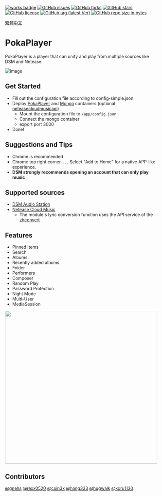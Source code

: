 [![works badge](https://cdn.rawgit.com/nikku/works-on-my-machine/v0.2.0/badge.svg?style=flat-square)](https://github.com/nikku/works-on-my-machine)
[![GitHub issues](https://img.shields.io/github/issues/gnehs/PokaPlayer.svg?style=flat-square)](https://github.com/gnehs/PokaPlayer/issues)
[![GitHub forks](https://img.shields.io/github/forks/gnehs/PokaPlayer.svg?style=flat-square)](https://github.com/gnehs/PokaPlayer/network)
[![GitHub stars](https://img.shields.io/github/stars/gnehs/PokaPlayer.svg?style=flat-square)](https://github.com/gnehs/PokaPlayer/stargazers)
[![GitHub license](https://img.shields.io/github/license/gnehs/PokaPlayer.svg?style=flat-square)](https://github.com/gnehs/PokaPlayer/blob/master/LICENSE)
[![GitHub tag (latest Ver)](https://img.shields.io/github/package-json/v/gnehs/PokaPlayer.svg?style=flat-square)](https://github.com/gnehs/PokaPlayer/releases/latest)
[![GitHub repo size in bytes](https://img.shields.io/github/repo-size/gnehs/PokaPlayer.svg?style=flat-square)](https://github.com/gnehs/PokaPlayer/archive/master.zip)

[繁體中文](https://github.com/gnehs/PokaPlayer/blob/master/README_zh.md)

# PokaPlayer
PokaPlayer is a player that can unify and play from multiple sources like DSM and Netease.

![image](https://user-images.githubusercontent.com/16719720/112632910-ad9c0a80-8e73-11eb-9ca4-e04f2a3dc1de.png)

## Get Started
- Fill out the configuration file according to config-simple.json 
- Deploy [PokaPlayer](https://hub.docker.com/repository/docker/gnehs/pokaplayer) and [Mongo](https://hub.docker.com/_/mongo) containers (optional [neteasecloudmusicapi](https://hub.docker.com/repository/docker/gnehs/neteasecloudmusicapi-docker))
    - Mount the configuration file to `/app/config.json`
    - Connect the mongo container
    - export port 3000
- Done!
 
## Suggestions and Tips
-   Chrome is recommended
-   Chrome top right corner `...` Select "Add to Home" for a native APP-like experience.
-   **DSM strongly recommends opening an account that can only play music**

## Supported sources
-   [DSM Audio Station](https://www.synology.com/dsm/feature/audio_station)
-   [Netease Cloud Music](https://music.163.com/)
    -   The module's lyric conversion function uses the API service of the [zhconvert](https://zhconvert.org/)

## Features
- Pinned Items
- Search
- Albums
- Recently added albums
- Folder
- Performers
- Composer
- Random Play
- Password Protection
- Night Mode
- Multi-User
- MediaSession

<img src="https://i.imgur.com/GOIe3va.png" width="500px">

## Contributors

[@gnehs](https://github.com/gnehs)
[@rexx0520](https://github.com/rexx0520)
[@coin3x](https://github.com/coin3x)
[@hang333](https://github.com/hang333)
[@hugwalk](https://github.com/hugwalk)
[@koru1130](https://github.com/koru1130)
